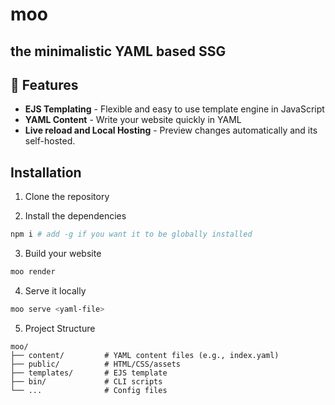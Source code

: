 # moo
## the minimalistic YAML based SSG

## 🐄 Features
- **EJS Templating** - Flexible and easy to use template engine in JavaScript
- **YAML Content** - Write your website quickly in YAML
- **Live reload and Local Hosting** - Preview changes automatically and its self-hosted.

## Installation
1. Clone the repository

2. Install the dependencies
```bash
npm i # add -g if you want it to be globally installed
```
3. Build your website

```bash
moo render
```

4. Serve it locally

```bash
moo serve <yaml-file>
```

5. Project Structure

```text
moo/
├── content/         # YAML content files (e.g., index.yaml)
├── public/          # HTML/CSS/assets
├── templates/       # EJS template
├── bin/             # CLI scripts
└── ...              # Config files
```


